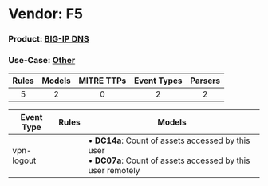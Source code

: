 Vendor: F5
==========
### Product: [BIG-IP DNS](../ds_f5_big-ip_dns.md)
### Use-Case: [Other](../../../../UseCases/uc_other.md)

| Rules | Models | MITRE TTPs | Event Types | Parsers |
|:-----:|:------:|:----------:|:-----------:|:-------:|
|   5   |   2    |     0      |      2      |    2    |

| Event Type | Rules | Models                                                                                                                    |
| ---------- | ----- | ------------------------------------------------------------------------------------------------------------------------- |
| vpn-logout |       |  • <b>DC14a</b>: Count of assets accessed by this user<br> • <b>DC07a</b>: Count of assets accessed by this user remotely |